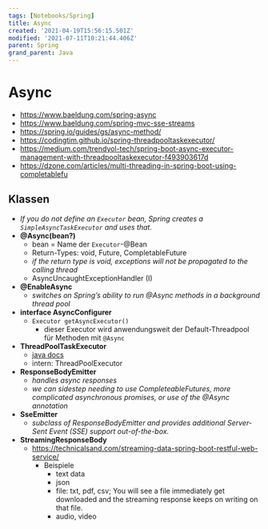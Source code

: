 ```yaml
---
tags: [Notebooks/Spring]
title: Async
created: '2021-04-19T15:56:15.501Z'
modified: '2021-07-11T10:21:44.406Z'
parent: Spring
grand_parent: Java
---
```


# Async
- <https://www.baeldung.com/spring-async>
- <https://www.baeldung.com/spring-mvc-sse-streams>
- <https://spring.io/guides/gs/async-method/>
- <https://codingtim.github.io/spring-threadpooltaskexecutor/>
- <https://medium.com/trendyol-tech/spring-boot-async-executor-management-with-threadpooltaskexecutor-f493903617d>
- <https://dzone.com/articles/multi-threading-in-spring-boot-using-completablefu>


## Klassen
- *If you do not define an `Executor` bean, Spring creates a `SimpleAsyncTaskExecutor` and uses that.*
- **@Async(bean?)**
  - bean = Name der `Executor`-@Bean
  - Return-Types: void, Future, CompletableFuture
  - *if the return type is void, exceptions will not be propagated to the calling thread*
  - AsyncUncaughtExceptionHandler (I)
- **@EnableAsync**
  - *switches on Spring’s ability to run @Async methods in a background thread pool*
- **interface AsyncConfigurer**
  - `Executor getAsyncExecutor()`
    - dieser Executor wird anwendungsweit der Default-Threadpool für Methoden mit `@Async`
- **ThreadPoolTaskExecutor**
  - [java docs](https://docs.spring.io/spring-framework/docs/current/javadoc-api/org/springframework/scheduling/concurrent/ThreadPoolTaskExecutor.html)
  - intern: ThreadPoolExecutor
- **ResponseBodyEmitter**
  - *handles async responses*
  - *we can sidestep needing to use CompleteableFutures, more complicated asynchronous promises, or use of the @Async annotation*
- **SseEmitter**
  - *subclass of ResponseBodyEmitter and provides additional Server-Sent Event (SSE) support out-of-the-box.*
- **StreamingResponseBody**
  - <https://technicalsand.com/streaming-data-spring-boot-restful-web-service/>
    - Beispiele
       - text data
       - json
       - file: txt, pdf, csv; You will see a file immediately get downloaded and the streaming response keeps on writing on that file.
       - audio, video
